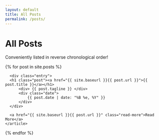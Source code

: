 ```yaml
---
layout: default
title: All Posts
permalink: /posts/
---
```


<h1 class="title">All Posts</h1>

Conveniently listed in reverse chronological order!

<div class="posts">
  {% for post in site.posts %}
    <article class="post">

      <div class="entry">
      <h1 class="post"><a href="{{ site.baseurl }}{{ post.url }}">{{ post.title }}</a></h1>
          <div> {{ post.tagline }} </div>
          <div class="date">
              {{ post.date | date: "%B %e, %Y" }}
          </div>
      </div>

      <a href="{{ site.baseurl }}{{ post.url }}" class="read-more">Read More</a>
    </article>
  {% endfor %}
</div>